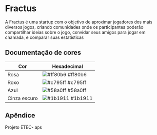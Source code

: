 
# Fractus

A Fractus é uma startup com o objetivo de aproximar jogadores dos mais diversos jogos, criando comunidades onde os participantes poderão compartilhar ideias sobre o jogo, convidar seus amigos para jogar em chamada, e comparar suas estatísticas

## Documentação de cores

| Cor               | Hexadecimal                                                |
| ----------------- | ---------------------------------------------------------------- |
| Rosa       | ![#ff80b6](https://via.placeholder.com/10/0a192f?text=+) #ff80b6 |
| Roxo       | ![#c795ff](https://via.placeholder.com/10/f8f8f8?text=+) #c795ff |
| Azul       | ![#58a0ff](https://via.placeholder.com/10/00b48a?text=+) #58a0ff |
| Cinza escuro       | ![#1b1911](https://via.placeholder.com/10/00b48a?text=+) #1b1911 |


## Apêndice

Projeto ETEC- aps

